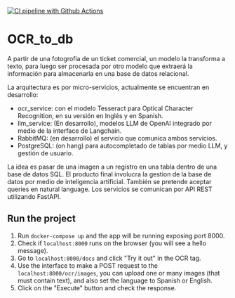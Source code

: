 [![CI pipeline with Github Actions](https://github.com/jackonedev/OCR_to_db/actions/workflows/ci_pipeline.yml/badge.svg)](https://github.com/jackonedev/OCR_to_db/actions/workflows/ci_pipeline.yml)
# OCR_to_db
A partir de una fotogrofía de un ticket comercial, un modelo la transforma a texto, para luego ser procesada por otro modelo que extraerá la información para almacenarla en una base de datos relacional.

La arquitectura es por micro-servicios, actualmente se encuentran en desarrollo:
- ocr_service: con el modelo Tesseract para Optical Character Recognition, en su versión en Inglés y en Spanish.
- llm_service: (En desarrollo), modelos LLM de OpenAI integrado por medio de la interface de Langchain.
- RabbitMQ: (en desarrollo) el servicio que comunica ambos servicios.
- PostgreSQL: (on hang) para autocompletado de tablas por medio LLM, y gestión de usuario.


La idea es pasar de una imagen a un registro en una tabla dentro de una base de datos SQL. El producto final involucra la gestion de la base de datos por medio de inteligencia artificial. También se pretende aceptar queries en natural language. Los servicios se comunican por API REST utilizando FastAPI.


## Run the project

1. Run `docker-compose up` and the app will be running exposing port 8000.
2. Check if `localhost:8000` runs on the browser (you will see a hello message).
3. Go to `localhost:8000/docs` and click "Try it out" in the OCR tag.
4. Use the interface to make a POST request to the `localhost:8000/ocr/images`, you can upload one or many images (that must contain text), and also set the language to Spanish or English.
5. Click on the "Execute" button and check the response.
